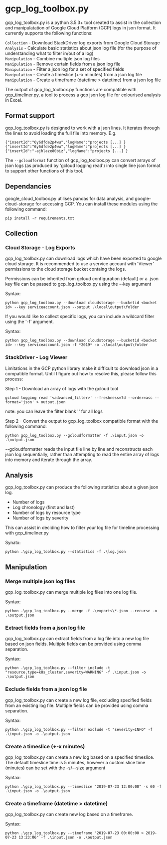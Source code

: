 # gcp_log_toolbox.py    
gcp_log_toolbox.py is a python 3.5.3+ tool created to assist in the collection and manipulatation of Google Cloud Platform (GCP) logs in json format. It currently supports the following functions:  

`Collection` - Download StackDriver log exports from Google Cloud Storage  
`Analysis` - Calculate basic statistics about json log file (for the purpose of understanding what to filter in/out of a log)  
`Manipulation` - Combine multiple json log files  
`Manipulation` - Remove certain fields from a json log file  
`Manipulation` - Filter a json log for a set of specified fields  
`Manipulation` - Create a timeslice (+-x minutes) from a json log file  
`Manipulation` - Create a timeframe (datetime > datetime) from a json log file

The output of gcp_log_toolbox.py functions are compatible with gcp_timeliner.py, a tool to process a gcp json log file for colourised analysis in Excel.

## Format support
gcp_log_toolbox.py is designed to work with a json lines. It iterates through the lines to avoid loading the full file into memory. E.g.
```
{"insertId":"6y6dfde2p4wu","logName":"projects [...] }
{"insertId":"6y6dfde2p4ww","logName":"projects [...] }
{"insertId":"-ajhlaze80biz","logName":"projects [...] }
```

The `--gcloudformat` function of gcp_log_toolbox.py can convert arrays of json logs (as produced by 'gcloud logging read') into single line json format to support other functions of this tool.

## Dependancies
google_cloud_toolbox.py utilises pandas for data analysis, and google-cloud-storage for accessing GCP. You can install these modules using the following command:
```
pip install -r requirements.txt
```

## Collection

### Cloud Storage - Log Exports

gcp_log_toolbox.py can download logs which have been exported to google cloud storage. It is recommended to use a service account with 'Viewer' permissions to the cloud storage bucket containg the logs. 

Permissions can be inherited from gcloud configuration (default) or a .json key file can be passed to gcp_log_toolbox.py using the --key argument

Syntax:
```
python gcp_log_toolbox.py --download cloudstorage --bucketid <bucket id> --key serviceaccount.json --output .\local\output\folder
```
If you would like to collect specific logs, you can include a wildcard filter using the '-f' argument.  

Syntax:
```
python gcp_log_toolbox.py --download cloudstorage --bucketid <bucket id> --key serviceaccount.json -f *2019* -o .\local\output\folder
```

### StackDriver - Log Viewer
Limitations in the GCP python library make it difficult to download json in a compatible format.
Until I figure out how to resolve this, please follow this process:

Step 1 - Download an array of logs with the gcloud tool
```
gcloud logging read '<advanced_filter>' --freshness=7d --order=asc --format='json' > output.json  
```
note: you can leave the filter blank '' for all logs


Step 2 - Convert the output to gcp_log_toolbox compatible format with the following command:
```
python gcp_log_toolbox.py --gcloudformatter -f .\input.json -o .\output.json
```

--gcloudformatter reads the input file line by line and reconstructs each json log sequentially, rather than attempting to read the entire array of logs into memory and iterate through the array.

## Analysis
gcp_log_toolbox.py can produce the following statistics about a given json log.
* Number of logs
* Log chronology (first and last)
* Number of logs by resource type
* Number of logs by severity

This can assist in deciding how to filter your log file for timeline processing with gcp_timeliner.py

 Synatx:  
```
python .\gcp_log_toolbox.py --statistics -f .\log.json
```

## Manipulation

### Merge multiple json log files  
gcp_log_toolbox.py can merge multiple log files into one log file.

Syntax:
```
python .\gcp_log_toolbox.py --merge -f .\exports\*.json --recurse -o .\output.json
```

### Extract fields from a json log file 
gcp_log_toolbox.py can extract fields from a log file into a new log file based on json fields. Multiple fields can be provided using comma separation.

Syntax:
```
python .\gcp_log_toolbox.py --filter include -t "resource.type=k8s_cluster,severity=WARNING" -f .\input.json -o .\output.json
```

### Exclude fields from a json log file 
gcp_log_toolbox.py can create a new log file, excluding specified fields from an existing log file. Multiple fields can be provided using comma separation.

Syntax:
```
python .\gcp_log_toolbox.py --filter exclude -t "severity=INFO" -f .\input.json -o .\output.json
```

### Create a timeslice (+-x minutes)  
gcp_log_toolbox.py can create a new log based on a specified timeslice. The default timeslice time is 5 minutes, however a custom slice time (minutes) can be set with the -s/--size argument

Syntax:
```
python .\gcp_log_toolbox.py --timeslice "2019-07-23 12:00:00" -s 60 -f .\input.json -o .\output.json
```

### Create a timeframe (datetime > datetime)  
gcp_log_toolbox.py can create new log based on a timeframe. 

Syntax:
```
python .\gcp_log_toolbox.py --timeframe "2019-07-23 00:00:00 > 2019-07-23 13:23:06" -f .\input.json -o .\output.json
```

